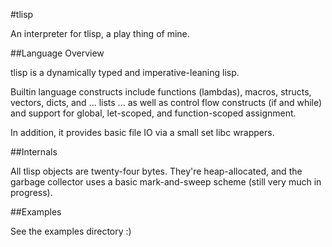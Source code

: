 #tlisp

An interpreter for tlisp, a play thing of mine.

##Language Overview

tlisp is a dynamically typed and imperative-leaning lisp.

Builtin language constructs include functions (lambdas), macros, structs, vectors,
dicts, and ... lists ... as well as control flow constructs (if and while) and
support for global, let-scoped, and function-scoped assignment. 

In addition, it provides basic file IO via a small set libc wrappers.

##Internals

All tlisp objects are twenty-four bytes. They're heap-allocated, and the
garbage collector uses a basic mark-and-sweep scheme (still very much in progress).

##Examples

See the examples directory :)
